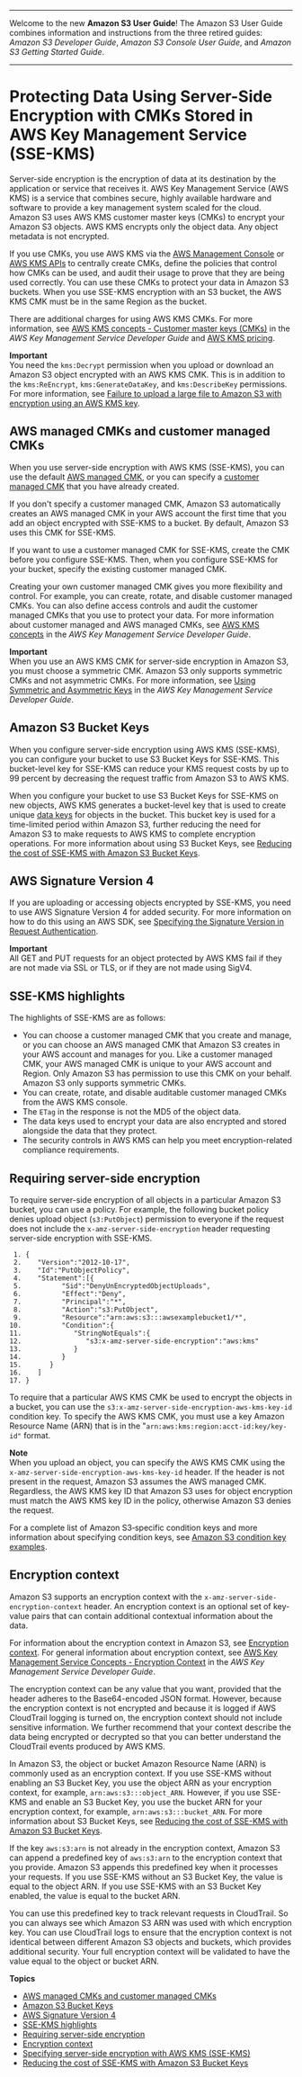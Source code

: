 --------

Welcome to the new **Amazon S3 User Guide**\! The Amazon S3 User Guide combines information and instructions from the three retired guides: *Amazon S3 Developer Guide*, *Amazon S3 Console User Guide*, and *Amazon S3 Getting Started Guide*\.

--------

# Protecting Data Using Server\-Side Encryption with CMKs Stored in AWS Key Management Service \(SSE\-KMS\)<a name="UsingKMSEncryption"></a>

Server\-side encryption is the encryption of data at its destination by the application or service that receives it\. AWS Key Management Service \(AWS KMS\) is a service that combines secure, highly available hardware and software to provide a key management system scaled for the cloud\. Amazon S3 uses AWS KMS customer master keys \(CMKs\) to encrypt your Amazon S3 objects\. AWS KMS encrypts only the object data\. Any object metadata is not encrypted\. 

If you use CMKs, you use AWS KMS via the [AWS Management Console](https://console.aws.amazon.com/kms) or [AWS KMS APIs](https://docs.aws.amazon.com/kms/latest/APIReference/) to centrally create CMKs, define the policies that control how CMKs can be used, and audit their usage to prove that they are being used correctly\. You can use these CMKs to protect your data in Amazon S3 buckets\. When you use SSE\-KMS encryption with an S3 bucket, the AWS KMS CMK must be in the same Region as the bucket\.

There are additional charges for using AWS KMS CMKs\. For more information, see [AWS KMS concepts \- Customer master keys \(CMKs\)](https://docs.aws.amazon.com/kms/latest/developerguide/concepts.html#master_keys) in the *AWS Key Management Service Developer Guide* and [AWS KMS pricing](https://aws.amazon.com/kms/pricing)\.

**Important**  
You need the `kms:Decrypt` permission when you upload or download an Amazon S3 object encrypted with an AWS KMS CMK\. This is in addition to the `kms:ReEncrypt`, `kms:GenerateDataKey`, and `kms:DescribeKey` permissions\. For more information, see [Failure to upload a large file to Amazon S3 with encryption using an AWS KMS key](https://aws.amazon.com/premiumsupport/knowledge-center/s3-large-file-encryption-kms-key/)\.

## AWS managed CMKs and customer managed CMKs<a name="aws-managed-customer-managed-cmks"></a>

When you use server\-side encryption with AWS KMS \(SSE\-KMS\), you can use the default [AWS managed CMK](https://docs.aws.amazon.com/kms/latest/developerguide/concepts.html#aws-managed-cmk), or you can specify a [customer managed CMK](https://docs.aws.amazon.com/kms/latest/developerguide/concepts.html#customer-cmk) that you have already created\. 

If you don't specify a customer managed CMK, Amazon S3 automatically creates an AWS managed CMK in your AWS account the first time that you add an object encrypted with SSE\-KMS to a bucket\. By default, Amazon S3 uses this CMK for SSE\-KMS\. 

If you want to use a customer managed CMK for SSE\-KMS, create the CMK before you configure SSE\-KMS\. Then, when you configure SSE\-KMS for your bucket, specify the existing customer managed CMK\. 

Creating your own customer managed CMK gives you more flexibility and control\. For example, you can create, rotate, and disable customer managed CMKs\. You can also define access controls and audit the customer managed CMKs that you use to protect your data\. For more information about customer managed and AWS managed CMKs, see [AWS KMS concepts](https://docs.aws.amazon.com/kms/latest/developerguide/concepts.html) in the *AWS Key Management Service Developer Guide*\.

**Important**  
When you use an AWS KMS CMK for server\-side encryption in Amazon S3, you must choose a symmetric CMK\. Amazon S3 only supports symmetric CMKs and not asymmetric CMKs\. For more information, see [Using Symmetric and Asymmetric Keys](https://docs.aws.amazon.com/kms/latest/developerguide/symmetric-asymmetric.html) in the *AWS Key Management Service Developer Guide*\.

## Amazon S3 Bucket Keys<a name="sse-kms-bucket-keys"></a>

When you configure server\-side encryption using AWS KMS \(SSE\-KMS\), you can configure your bucket to use S3 Bucket Keys for SSE\-KMS\. This bucket\-level key for SSE\-KMS can reduce your KMS request costs by up to 99 percent by decreasing the request traffic from Amazon S3 to AWS KMS\. 

When you configure your bucket to use S3 Bucket Keys for SSE\-KMS on new objects, AWS KMS generates a bucket\-level key that is used to create unique [data keys](https://docs.aws.amazon.com/kms/latest/developerguide/concepts.html#data-keys) for objects in the bucket\. This bucket key is used for a time\-limited period within Amazon S3, further reducing the need for Amazon S3 to make requests to AWS KMS to complete encryption operations\. For more information about using S3 Bucket Keys, see [Reducing the cost of SSE\-KMS with Amazon S3 Bucket Keys](bucket-key.md)\.

## AWS Signature Version 4<a name="aws-signature-version-4-sse-kms"></a>

If you are uploading or accessing objects encrypted by SSE\-KMS, you need to use AWS Signature Version 4 for added security\. For more information on how to do this using an AWS SDK, see [Specifying the Signature Version in Request Authentication](UsingAWSSDK.md#specify-signature-version)\.

**Important**  
All GET and PUT requests for an object protected by AWS KMS fail if they are not made via SSL or TLS, or if they are not made using SigV4\.

## SSE\-KMS highlights<a name="sse-kms-highlights"></a>

The highlights of SSE\-KMS are as follows:
+ You can choose a customer managed CMK that you create and manage, or you can choose an AWS managed CMK that Amazon S3 creates in your AWS account and manages for you\. Like a customer managed CMK, your AWS managed CMK is unique to your AWS account and Region\. Only Amazon S3 has permission to use this CMK on your behalf\. Amazon S3 only supports symmetric CMKs\.
+ You can create, rotate, and disable auditable customer managed CMKs from the AWS KMS console\. 
+ The `ETag` in the response is not the MD5 of the object data\.
+ The data keys used to encrypt your data are also encrypted and stored alongside the data that they protect\. 
+ The security controls in AWS KMS can help you meet encryption\-related compliance requirements\.

## Requiring server\-side encryption<a name="require-sse-kms"></a>

To require server\-side encryption of all objects in a particular Amazon S3 bucket, you can use a policy\. For example, the following bucket policy denies upload object \(`s3:PutObject`\) permission to everyone if the request does not include the `x-amz-server-side-encryption` header requesting server\-side encryption with SSE\-KMS\.

```
 1. {
 2.    "Version":"2012-10-17",
 3.    "Id":"PutObjectPolicy",
 4.    "Statement":[{
 5.          "Sid":"DenyUnEncryptedObjectUploads",
 6.          "Effect":"Deny",
 7.          "Principal":"*",
 8.          "Action":"s3:PutObject",
 9.          "Resource":"arn:aws:s3:::awsexamplebucket1/*",
10.          "Condition":{
11.             "StringNotEquals":{
12.                "s3:x-amz-server-side-encryption":"aws:kms"
13.             }
14.          }
15.       }
16.    ]
17. }
```

To require that a particular AWS KMS CMK be used to encrypt the objects in a bucket, you can use the `s3:x-amz-server-side-encryption-aws-kms-key-id` condition key\. To specify the AWS KMS CMK, you must use a key Amazon Resource Name \(ARN\) that is in the "`arn:aws:kms:region:acct-id:key/key-id"` format\.

**Note**  
When you upload an object, you can specify the AWS KMS CMK using the `x-amz-server-side-encryption-aws-kms-key-id` header\. If the header is not present in the request, Amazon S3 assumes the AWS managed CMK\. Regardless, the AWS KMS key ID that Amazon S3 uses for object encryption must match the AWS KMS key ID in the policy, otherwise Amazon S3 denies the request\.

For a complete list of Amazon S3‐specific condition keys and more information about specifying condition keys, see [Amazon S3 condition key examples](amazon-s3-policy-keys.md)\.

## Encryption context<a name="encryption-context"></a>

Amazon S3 supports an encryption context with the `x-amz-server-side-encryption-context` header\. An encryption context is an optional set of key\-value pairs that can contain additional contextual information about the data\. 

For information about the encryption context in Amazon S3, see [Encryption context](#encryption-context)\. For general information about encryption context, see [AWS Key Management Service Concepts \- Encryption Context](https://docs.aws.amazon.com/kms/latest/developerguide/concepts.html#encrypt_context) in the *AWS Key Management Service Developer Guide*\. 

The encryption context can be any value that you want, provided that the header adheres to the Base64\-encoded JSON format\. However, because the encryption context is not encrypted and because it is logged if AWS CloudTrail logging is turned on, the encryption context should not include sensitive information\. We further recommend that your context describe the data being encrypted or decrypted so that you can better understand the CloudTrail events produced by AWS KMS\.

In Amazon S3, the object or bucket Amazon Resource Name \(ARN\) is commonly used as an encryption context\. If you use SSE\-KMS without enabling an S3 Bucket Key, you use the object ARN as your encryption context, for example, `arn:aws:s3:::object_ARN`\. However, if you use SSE\-KMS and enable an S3 Bucket Key, you use the bucket ARN for your encryption context, for example, `arn:aws:s3:::bucket_ARN`\. For more information about S3 Bucket Keys, see [Reducing the cost of SSE\-KMS with Amazon S3 Bucket Keys](bucket-key.md)\.

If the key `aws:s3:arn` is not already in the encryption context, Amazon S3 can append a predefined key of `aws:s3:arn` to the encryption context that you provide\. Amazon S3 appends this predefined key when it processes your requests\. If you use SSE\-KMS without an S3 Bucket Key, the value is equal to the object ARN\. If you use SSE\-KMS with an S3 Bucket Key enabled, the value is equal to the bucket ARN\. 

You can use this predefined key to track relevant requests in CloudTrail\. So you can always see which Amazon S3 ARN was used with which encryption key\. You can use CloudTrail logs to ensure that the encryption context is not identical between different Amazon S3 objects and buckets, which provides additional security\. Your full encryption context will be validated to have the value equal to the object or bucket ARN\. 

**Topics**
+ [AWS managed CMKs and customer managed CMKs](#aws-managed-customer-managed-cmks)
+ [Amazon S3 Bucket Keys](#sse-kms-bucket-keys)
+ [AWS Signature Version 4](#aws-signature-version-4-sse-kms)
+ [SSE\-KMS highlights](#sse-kms-highlights)
+ [Requiring server\-side encryption](#require-sse-kms)
+ [Encryption context](#encryption-context)
+ [Specifying server\-side encryption with AWS KMS \(SSE\-KMS\)](specifying-kms-encryption.md)
+ [Reducing the cost of SSE\-KMS with Amazon S3 Bucket Keys](bucket-key.md)